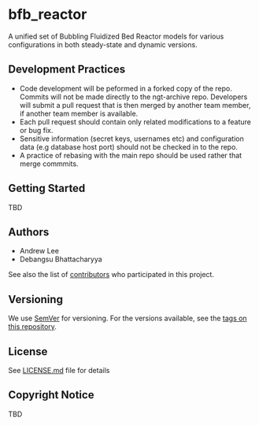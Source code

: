 # bfb_reactor
A unified set of Bubbling Fluidized Bed Reactor models for various configurations in both steady-state and dynamic versions.

## Development Practices

* Code development will be peformed in a forked copy of the repo. Commits will not be 
  made directly to the ngt-archive repo. Developers will submit a pull 
  request that is then merged by another team member, if another team member is available.
* Each pull request should contain only related modifications to a feature or bug fix.  
* Sensitive information (secret keys, usernames etc) and configuration data 
  (e.g database host port) should not be checked in to the repo.
* A practice of rebasing with the main repo should be used rather that merge commmits.

## Getting Started

TBD

## Authors

* Andrew Lee
* Debangsu Bhattacharyya

See also the list of [contributors](https://github.com/CCSI-Toolset/bfb_reactor/contributors) who participated in this project.

## Versioning

We use [SemVer](http://semver.org/) for versioning. For the versions available, 
see the [tags on this repository](https://github.com/CCSI-Toolset/bfb_reactor/tags). 

## License

See [LICENSE.md](LICENSE.md) file for details

## Copyright Notice

TBD
